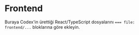 # Frontend
Buraya Codex'in ürettiği React/TypeScript dosyalarını `=== file: frontend/...` bloklarına göre ekleyin.
